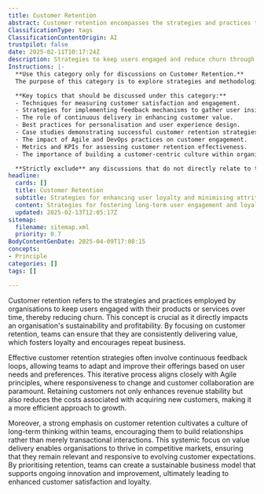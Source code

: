 ```yaml
---
title: Customer Retention
abstract: Customer retention encompasses the strategies and practices that organisations implement to maintain user engagement with their products or services over time, thereby minimising customer churn. This concept is vital as it significantly influences an organisation's sustainability and profitability. By prioritising customer retention, teams can consistently deliver value, fostering loyalty and encouraging repeat business. Effective retention strategies often incorporate continuous feedback loops, enabling teams to adapt and enhance their offerings based on user needs and preferences, which aligns with Agile principles that emphasise responsiveness to change and customer collaboration. Retaining customers not only stabilises revenue but also lowers the costs associated with acquiring new customers, making it a more efficient growth strategy. Furthermore, a strong focus on customer retention promotes a culture of long-term thinking within teams, encouraging the development of relationships over mere transactional interactions. This systemic emphasis on value delivery allows organisations to thrive in competitive markets, ensuring they remain relevant and responsive to changing customer expectations. By prioritising retention, teams can establish a sustainable business model that supports ongoing innovation and improvement, ultimately leading to increased customer satisfaction and loyalty.
ClassificationType: tags
ClassificationContentOrigin: AI
trustpilot: false
date: 2025-02-11T10:17:24Z
description: Strategies to keep users engaged and reduce churn through continuous value delivery.
Instructions: |-
  **Use this category only for discussions on Customer Retention.**  
  The purpose of this category is to explore strategies and methodologies aimed at maintaining user engagement and minimising churn by delivering continuous value to customers. This includes understanding customer needs, enhancing user experience, and implementing feedback loops to ensure that products and services evolve in alignment with user expectations.

  **Key topics that should be discussed under this category:**
  - Techniques for measuring customer satisfaction and engagement.
  - Strategies for implementing feedback mechanisms to gather user insights.
  - The role of continuous delivery in enhancing customer value.
  - Best practices for personalisation and user experience design.
  - Case studies demonstrating successful customer retention strategies.
  - The impact of Agile and DevOps practices on customer engagement.
  - Metrics and KPIs for assessing customer retention effectiveness.
  - The importance of building a customer-centric culture within organisations.

  **Strictly exclude** any discussions that do not directly relate to the strategies for retaining customers, such as unrelated marketing tactics, general business strategies not focused on customer engagement, or misinterpretations of Agile and DevOps principles that do not pertain to customer retention.
headline:
  cards: []
  title: Customer Retention
  subtitle: Strategies for enhancing user loyalty and minimising attrition through ongoing value creation and engagement techniques.
  content: Strategies for fostering long-term user engagement and loyalty through tailored experiences, feedback loops, and value-driven interactions. Posts should explore techniques for understanding user needs, implementing effective communication, and leveraging data to enhance satisfaction and reduce turnover.
  updated: 2025-02-13T12:05:17Z
sitemap:
  filename: sitemap.xml
  priority: 0.7
BodyContentGenDate: 2025-04-09T17:08:15
concepts:
- Principle
categories: []
tags: []

---
```

Customer retention refers to the strategies and practices employed by organisations to keep users engaged with their products or services over time, thereby reducing churn. This concept is crucial as it directly impacts an organisation's sustainability and profitability. By focusing on customer retention, teams can ensure that they are consistently delivering value, which fosters loyalty and encourages repeat business. 

Effective customer retention strategies often involve continuous feedback loops, allowing teams to adapt and improve their offerings based on user needs and preferences. This iterative process aligns closely with Agile principles, where responsiveness to change and customer collaboration are paramount. Retaining customers not only enhances revenue stability but also reduces the costs associated with acquiring new customers, making it a more efficient approach to growth.

Moreover, a strong emphasis on customer retention cultivates a culture of long-term thinking within teams, encouraging them to build relationships rather than merely transactional interactions. This systemic focus on value delivery enables organisations to thrive in competitive markets, ensuring that they remain relevant and responsive to evolving customer expectations. By prioritising retention, teams can create a sustainable business model that supports ongoing innovation and improvement, ultimately leading to enhanced customer satisfaction and loyalty.
